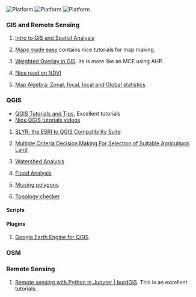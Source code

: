 ![Platform](https://img.shields.io/badge/Topic-GIS-orange.svg?longCache=true)
![Platform](https://img.shields.io/badge/Software-QGIS-green.svg?longCache=true)
![Platform](https://img.shields.io/badge/WebMapping-OSM-blue.svg?longCache=true)

### GIS and  Remote Sensing

1. [Intro to GIS and Spatial Analysis](https://mgimond.github.io/Spatial/index.html)

1. [Maps made easy](https://support.dronesmadeeasy.com/hc/en-us/categories/200507805-Maps-Made-Easy) contains nice tutorials for map making.

1. [Weighted Overlay in GIS](https://www.youtube.com/watch?v=qyNkZ2FRLb8). Its is more like an MCE using AHP.

1. [Nice read on NDVI](https://en.wikipedia.org/wiki/Normalized_difference_vegetation_index#Rationale)

1. [Map Algebra: Zonal, focal, local and Global statistics](https://gisgeography.com/map-algebra-global-zonal-focal-local/)


### QGIS
- [QGIS Tutorials and Tips](https://www.qgistutorials.com/en/), Excellent tutorials 
- [Nice QGIS tutorials videos](https://www.youtube.com/user/soloharthal)
1. [SLYR: the ESRI to QGIS Compatibility Suite](https://north-road.com/slyr/)
2. [Multiple Criteria Decision Making For Selection of Suitable Agricultural Land](https://www.youtube.com/watch?v=TDwg8Wi5rYs)

3. [Watershed Analysis]()

4. [Flood Analysis](https://www.youtube.com/watch?v=qZBi3vGBzI8&feature=youtu.be&fbclid=IwAR0OYRvQweUwi0mkbbCmDRX9rmdS4LCP45MyLkKXI3oWbW6geony8_rEZ-8)


5. [Missing polygons](http://monde-geospatial.com/three-ways-of-creating-missing-polygons-from-holes-using-qgis/)

6. [Topology checker](https://www.youtube.com/watch?v=HKDiOtoAMz0)

#### Scripts

#### Plugins
1. [Google Earth Engine for QGIS](https://gee-community.github.io/qgis-earthengine-plugin/)




### OSM


### Remote Sensing

1. [Remote sensing with Python in Jupyter | burdGIS](https://www.youtube.com/watch?v=OsgZSlv4t-U&feature=emb_logo). This is an excellent tutorials.
